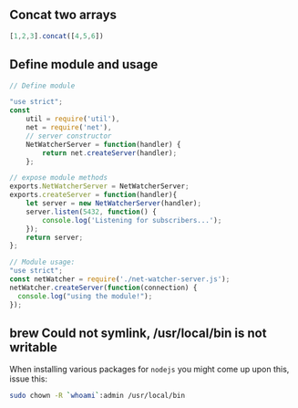 ## Concat two arrays

```javascript
[1,2,3].concat([4,5,6])
```

## Define module and usage

```javascript
// Define module

"use strict";
const
    util = require('util'),
    net = require('net'),
    // server constructor
    NetWatcherServer = function(handler) {
        return net.createServer(handler);
    };

// expose module methods
exports.NetWatcherServer = NetWatcherServer;
exports.createServer = function(handler){
    let server = new NetWatcherServer(handler);
    server.listen(5432, function() {
        console.log('Listening for subscribers...');
    });
    return server;
};

// Module usage:
"use strict";
const netWatcher = require('./net-watcher-server.js');
netWatcher.createServer(function(connection) {
  console.log("using the module!");
});

```
## brew Could not symlink, /usr/local/bin is not writable

When installing various packages for `nodejs` you might come up upon this, issue this:

```bash
sudo chown -R `whoami`:admin /usr/local/bin
```
